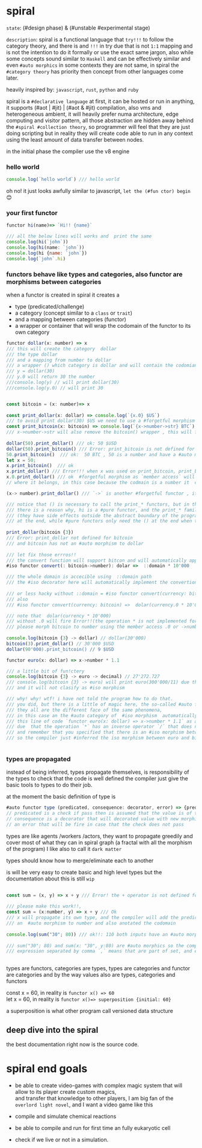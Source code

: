 # spiral  
  
`state`: (#design phase) & (#unstable #experimental stage) 
 
`description`:  spiral is a functional language that `try!!!` to follow the category theory, and there is and `!!!` in
 try due that is not `1:1` mapping and is not the intention to do it formally or use the exact same jargon, 
 also while some concepts sound similar to `Haskell` and can be effectively similar and even `#auto morphics` in some
 contexts  they are not same, in spiral the  `#category theory`  has priority  then concept from other languages come later.

heavily inspired by:  `javascript`,  `rust`,  `python` and `ruby`  
  
spiral is a `#declarative language` at first, it can be hosted or run in anything, it supports (#aot | #jit) | (#aot & #jit) compilation, also 
vms and heterogeneous ambient, it will heavily prefer numa architecture, edge computing and visitor pattern, all those abstraction are 
hidden away behind the `#spiral #collection theory`, so programmer will feel that they are just doing scripting but in reality
they will create code able to run in any context using the least amount of data transfer between nodes.

in the initial phase the compiler use the v8 engine 
  
### hello world  
  
```javascript  
console.log(`hello world`) /// hello world 
```  
oh no! it just looks  awfully similar to  javascript,  `let the (#fun ctor) begin` :blush:

### your first functor   

```javascript  
functor hi(name)=> `Hi!! {name}`   

/// all the below lines will works and  print the same   
console.log(hi(`john`))  
console.log(hi(name: `john`))  
console.log(hi {name: `john`})  
console.log(`john`.hi)  
```  
  
### functors behave like types and categories, also functor are morphisms between categories  
  
when a functor is created in spiral it creates a 
* type (predicated/challenge)
* a category (concept similar to a `class` or `trait`) 
* and a mapping between categories (functor)  
* a wrapper or container that will wrap the codomain of the functor to its own category
  
  
```javascript  
functor dollar(x: number) => x  
/// this will create the category  dollar
/// the type dollar
/// and a mapping from number to dollar
/// a wrapper () which category is dollar and will contain the codomian after is returned by the functor
/// y = dollar(30)
/// y.0 will return 30 the number
///console.log(y) // will print dollar(30)
///console.log(y.0) // will print 30


const bitcoin = (x: number)=> x  
  
const print_dollar(x: dollar) => console.log(`{x.0} $US`)   
/// to avoid print dollar(30) $US we need to use a #forgetful morphism in this case `x.0`
const print_bitcoin(x: bitcoin) => console.log(`{x->number->str} BTC`)
/// x->number->str will also remove the bitcoin() wrapper , this will force a morhism to number then morph to str
  
dollar(50).print_dollar() /// ok: 50 $USD
dollar(50).print_bitcoin() /// Error: print_bitcoin is not defined for dollar  
50.print_bitcoin()  /// ok:  50 BTC , 50 is a number and have a #auto morphism to bitcoin
let x = 50;
x.print_bitcoin()  /// ok
x.print_dollar() /// Error!!! when x was used on print_bitcoin, print_bitcoin propagate the bitcoin type to x
x.0.print_dollar() /// ok  #forgetful morphism as `member access` will return a codomain that has forget 
// where it belongs, in this case because the codmain is a number it  can be casted again as dollar

(x-> number).print_dollar() /// `->` is another #forgetful functor , it mean force the morphism 

/// notice that () is necessary to call the print_* functors, but in the `hi` functor it was not.
/// there is a reason why, hi is a #pure functor, and the print_* family are #action functor
/// (they have side effects outside the abstract boundary of the program), action functor always need the () 
/// at the end, while #pure functors only need the () at the end when they need to receive more arguments.
  
print_dollar(bitcoin {3}) 
/// Error: print_dollar not defined for bitcoin 
/// and bitcoin has not an #auto morphism to dollar  
  
/// let fix those errros!!  
/// the convert function will support bitcon and will automatically apply the #forgetful functor ->
#iso functor convert(: bitcoin->number): dolar =>  ::domain * 10'000 

/// the whole domain is accecible using  ::domain path
/// the #iso decorator here will automatically implement the convertion from dolar to bitcoin.    
 
/// or less hacky without ::domain = #iso functor convert(currency: bitcoin): dolar =>  currency.0 * 10'000  
/// also  
/// #iso functor convert(currency: bitcoin) =>  dolar(currency.0 * 10'000)  

/// note that  dolar(currency * 10'000)  
/// without .0 will fire Error!!(the operation * is not implemented for bitcoin and number,
/// please morph bitcoin to number using the member access .0 or ->number)
  
console.log(bitcoin {3} -> dollar) // dollar(30'000)  
bitcoin(3).print_dollar() // 30'000 $USD  
dollar(90'000).print_bitcoin() // 9 $USD   

functor euro(x: dollar) => x->number * 1.1

/// a little bit of fun!ctery
console.log(bitcoin {3} -> euro -> decimal) // 27'272.727 
/// console.log(bitcoin {3} -> euro) will print euro(300'000/11) due that  number in decimal form will lose information,
/// and it will not clasify as #iso morphism 

/// why! why! wtf! i have not told the program how to do that. 
/// you did, but there is a little of magic here, the so-called #auto functors or #auto categories or #auto morphism 
/// they all are the different face of the same phenomena, 
/// in this case an the #auto category of  #iso morphism  automatically recognized 
/// this line of code `functor euro(x: dollar) => x->number * 1.1` as an #iso morphism between dollar and euro,
/// due  that the operation `*` has an inverse operator `/` that does not lose information in the category of `#rational numbers`
/// and remember that you specified that there is an #iso morphism between dollar and bitcoin,
/// so the compiler just #inferred the iso morphism between euro and bitcoin 
  
```  
  
### types are propagated  
  
instead of being inferred, types propagate themselves,
is responsibility of the types to check that the code is well defined the compiler just give the basic tools to types to do their job. 

at the moment the basic definition of type is 

```javascript
#auto functor type (predicated, consequence: decorator, error) => {predicated, consequence, error}
// predicated is a check if pass then is assumed that the value is of the type #pure functor (*)=>bool
// consequence is a decorator that will decorated value with new morphismz
// an error that will be fire in case that the check does not pass

```

types are like agents /workers /actors, they want to propagate greedily and cover most of what they can in
spiral graph (a fractal with all the morphism of the program) I like also to call it `dark matter`

types should know how to merge/eliminate each to another

is will be very easy to create basic and high level types but the documentation about this is still `wip`


```javascript  
  
const sum = (x, y) => x + y /// Error! the + operator is not defined for any type  
  
/// please make this work!!,  
const sum = (x:number, y) => x + y /// Ok  
/// x will propagate its own type, and the compiler will add the predicated that `y` needs to have 
/// an  #auto morphism to number and also anotated the codomain  
  
console.log(sum("30"; 80)) /// ok!!: 110 both inputs have an #auto morphism to number so it will works  
  
/// sum("30"; 80) and sum(x: "30", y:80) are #auto morphics so the compiler understand this,  
/// expression separated by comma `,` means that are part of set, and expression separated by semicolon `;` /// form a sequence  
  
```  
  
types are functors, categories are types, types are categories and functor are categories and by the way values also are types, categories and functors

  
  
const x = 60, in reality is `functor x() => 60`  
let x = 60, in reality is `functor x()=> superposition {initial: 60}`  

a superposition is what other program call versioned data structure
  
## deep dive into the spiral   
  
the best documentation right now is the source code.


# spiral end goals  
  
* be able to create video-games with complex magic system that will allow to its player create custom magics,  
 and transfer that knowledge to other players, I am big fan of the `overlord light novel`, and I want a video game like this  
   
* compile and simulate chemical reactions  
  
* be able to compile and run for first time an fully eukaryotic cell  
  
* check if we live or not in a simulation.
